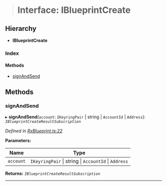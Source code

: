 > # Interface: IBlueprintCreate

## Hierarchy

* **IBlueprintCreate**

### Index

#### Methods

* [signAndSend](_rxblueprint_.iblueprintcreate.md#signandsend)

## Methods

###  signAndSend

▸ **signAndSend**(`account`: `IKeyringPair` | string | `AccountId` | `Address`): *`IBlueprintCreateResultSubscription`*

*Defined in [RxBlueprint.ts:22](https://github.com/polkadot-js/api/blob/68b07eb/packages/api-contract/src/RxBlueprint.ts#L22)*

**Parameters:**

Name | Type |
------ | ------ |
`account` | `IKeyringPair` \| string \| `AccountId` \| `Address` |

**Returns:** *`IBlueprintCreateResultSubscription`*

___
